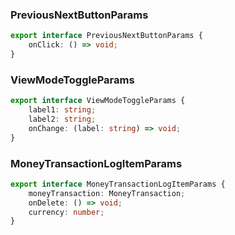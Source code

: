 ### PreviousNextButtonParams

```ts
export interface PreviousNextButtonParams {
	onClick: () => void;
}
```

### ViewModeToggleParams

```ts
export interface ViewModeToggleParams {
	label1: string;
	label2: string;
	onChange: (label: string) => void;
}
```

### MoneyTransactionLogItemParams

```ts
export interface MoneyTransactionLogItemParams {
	moneyTransaction: MoneyTransaction;
	onDelete: () => void;
	currency: number;
}
```
